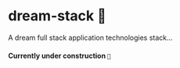 # dream-stack 🍬

A dream full stack application technologies stack...

#### Currently under construction `🚧`
